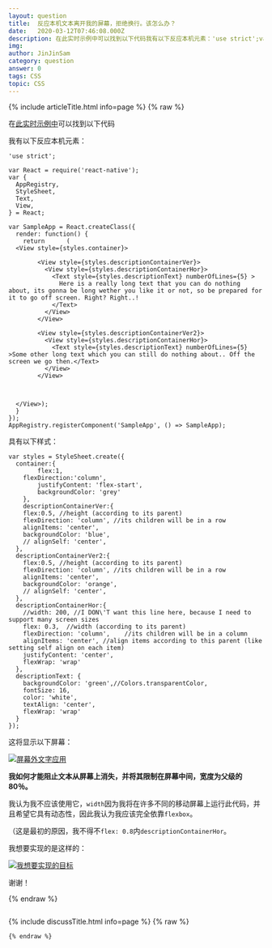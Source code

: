 ```yaml
---
layout: question
title:  反应本机文本离开我的屏幕，拒绝换行。该怎么办？
date:   2020-03-12T07:46:08.000Z
description: 在此实时示例中可以找到以下代码我有以下反应本机元素：'use strict';var React = require('react-nativ...
img: 
author: JinJinSam
category: question
answer: 0
tags: CSS
topic: CSS
---
```

<div class="article-root">
  <div class="article">
    {% include articleTitle.html info=page %}
    {% raw %}
    <div class="article-content"><p><font style="vertical-align: inherit;"><font style="vertical-align: inherit;">在</font><a href="https://rnplay.org/apps/dN8pPA" rel="noreferrer"><font style="vertical-align: inherit;">此实时示例中</font></a><font style="vertical-align: inherit;">可以找到以下代码</font></font><a href="https://rnplay.org/apps/dN8pPA" rel="noreferrer"><font style="vertical-align: inherit;"></font></a></p>

<p><font style="vertical-align: inherit;"><font style="vertical-align: inherit;">我有以下反应本机元素：</font></font></p>

<pre><code>'use strict';<font></font>
<font></font>
var React = require('react-native');<font></font>
var {<font></font>
  AppRegistry,<font></font>
  StyleSheet,<font></font>
  Text,<font></font>
  View,<font></font>
} = React;<font></font>
<font></font>
var SampleApp = React.createClass({<font></font>
  render: function() {<font></font>
    return      (<font></font>
  &lt;View style={styles.container}&gt;<font></font>
<font></font>
        &lt;View style={styles.descriptionContainerVer}&gt;<font></font>
          &lt;View style={styles.descriptionContainerHor}&gt;<font></font>
            &lt;Text style={styles.descriptionText} numberOfLines={5} &gt;<font></font>
              Here is a really long text that you can do nothing about, its gonna be long wether you like it or not, so be prepared for it to go off screen. Right? Right..!<font></font>
            &lt;/Text&gt;<font></font>
          &lt;/View&gt;<font></font>
        &lt;/View&gt;<font></font>
<font></font>
        &lt;View style={styles.descriptionContainerVer2}&gt;<font></font>
          &lt;View style={styles.descriptionContainerHor}&gt;<font></font>
            &lt;Text style={styles.descriptionText} numberOfLines={5} &gt;Some other long text which you can still do nothing about.. Off the screen we go then.&lt;/Text&gt;<font></font>
          &lt;/View&gt;<font></font>
        &lt;/View&gt;<font></font>
<font></font>
<font></font>
<font></font>
  &lt;/View&gt;);<font></font>
  }<font></font>
});<font></font>
AppRegistry.registerComponent('SampleApp', () =&gt; SampleApp);<font></font>
</code></pre>

<p><font style="vertical-align: inherit;"><font style="vertical-align: inherit;">具有以下样式：</font></font></p>

<pre><code>var styles = StyleSheet.create({<font></font>
  container:{<font></font>
        flex:1,<font></font>
    flexDirection:'column',<font></font>
        justifyContent: 'flex-start',<font></font>
        backgroundColor: 'grey'<font></font>
    },<font></font>
    descriptionContainerVer:{<font></font>
    flex:0.5, //height (according to its parent)<font></font>
    flexDirection: 'column', //its children will be in a row<font></font>
    alignItems: 'center',<font></font>
    backgroundColor: 'blue',<font></font>
    // alignSelf: 'center',<font></font>
  },<font></font>
  descriptionContainerVer2:{<font></font>
    flex:0.5, //height (according to its parent)<font></font>
    flexDirection: 'column', //its children will be in a row<font></font>
    alignItems: 'center',<font></font>
    backgroundColor: 'orange',<font></font>
    // alignSelf: 'center',<font></font>
  },<font></font>
  descriptionContainerHor:{<font></font>
    //width: 200, //I DON\'T want this line here, because I need to support many screen sizes<font></font>
    flex: 0.3,  //width (according to its parent)<font></font>
    flexDirection: 'column',    //its children will be in a column<font></font>
    alignItems: 'center', //align items according to this parent (like setting self align on each item)<font></font>
    justifyContent: 'center',<font></font>
    flexWrap: 'wrap'<font></font>
  },<font></font>
  descriptionText: {<font></font>
    backgroundColor: 'green',//Colors.transparentColor,<font></font>
    fontSize: 16,<font></font>
    color: 'white',<font></font>
    textAlign: 'center',<font></font>
    flexWrap: 'wrap'<font></font>
  }<font></font>
});<font></font>
</code></pre>

<p><font style="vertical-align: inherit;"><font style="vertical-align: inherit;">这将显示以下屏幕： </font></font></p>

<p><a href="https://www.samyoc.com//uploads/users/12129/images/thumbnails/1583999041061.png" data-src="https://www.samyoc.com//uploads/users/12129/images/1583999041061.png" rel="noreferrer"><img src="https://i.stack.imgur.com/fuFhUl.png" alt="屏幕外文字应用"></a></p>

<p><strong><font style="vertical-align: inherit;"><font style="vertical-align: inherit;">我如何才能阻止文本从屏幕上消失，并将其限制在屏幕中间，宽度为父级的80％。</font></font></strong> </p>

<p><font style="vertical-align: inherit;"><font style="vertical-align: inherit;">我认为我不应该使用它，</font></font><code>width</code><font style="vertical-align: inherit;"><font style="vertical-align: inherit;">因为我将在许多不同的移动屏幕上运行此代码，并且希望它具有动态性，因此我认为我应该完全依靠</font></font><code>flexbox</code><font style="vertical-align: inherit;"><font style="vertical-align: inherit;">。</font></font></p>

<p><font style="vertical-align: inherit;"><font style="vertical-align: inherit;">（这是最初的原因，我不得不</font></font><code>flex: 0.8</code><font style="vertical-align: inherit;"><font style="vertical-align: inherit;">内</font></font><code>descriptionContainerHor</code><font style="vertical-align: inherit;"><font style="vertical-align: inherit;">。</font></font></p>

<p><font style="vertical-align: inherit;"><font style="vertical-align: inherit;">我想要实现的是这样的：</font></font></p>

<p><a href="https://www.samyoc.com//uploads/users/12129/images/thumbnails/1583999041070.png" data-src="https://www.samyoc.com//uploads/users/12129/images/1583999041070.png" rel="noreferrer"><img src="https://i.stack.imgur.com/prvLYl.png" alt="我想要实现的目标"></a></p>

<p><font style="vertical-align: inherit;"><font style="vertical-align: inherit;">谢谢！</font></font></p></div>
    {% endraw %}
  </div>
  <p style="height: 0;width:0;overflow: hidden;"> 第1081篇《反应本机文本离开我的屏幕，拒绝换行。该怎么办？》来自Winter(https://github.com/aiyld/aiyld.github.io)的站点</p>
  <div class="discuss-wrapper">
    {% include discussTitle.html info=page %}
    {% raw %}
    
    {% endraw %}
  </div>
<div>
